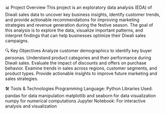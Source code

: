 📊 Project Overview
This project is an exploratory data analysis (EDA) of Diwali sales data to uncover key business insights, identify customer trends, and provide actionable recommendations for improving marketing strategies and revenue generation during the festive season.
The goal of this analysis is to explore the data, visualize important patterns, and interpret findings that can help businesses optimize their Diwali sales campaigns.

🔍 Key Objectives
Analyze customer demographics to identify key buyer personas.
Understand product categories and their performance during Diwali sales.
Evaluate the impact of discounts and offers on purchase behavior.
Examine trends in sales across regions, customer segments, and product types.
Provide actionable insights to improve future marketing and sales strategies.

🛠️ Tools & Technologies
Programming Language: Python
Libraries Used:
pandas for data manipulation
matplotlib and seaborn for data visualization
numpy for numerical computations
Jupyter Notebook: For interactive analysis and visualization
